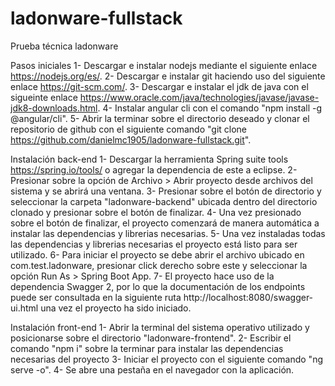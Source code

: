 # ladonware-fullstack
Prueba técnica ladonware

Pasos iniciales
1- Descargar e instalar nodejs mediante el siguiente enlace https://nodejs.org/es/.
2- Descargar e instalar git haciendo uso del siguiente enlace https://git-scm.com/.
3- Descargar e instalar el jdk de java con el sigueinte enlace https://www.oracle.com/java/technologies/javase/javase-jdk8-downloads.html.
4- Instalar angular cli con el comando "npm install -g @angular/cli".
5- Abrir la terminar sobre el directorio deseado y clonar el repositorio de github con el siguiente 
comando "git clone https://github.com/danielmc1905/ladonware-fullstack.git".


Instalación back-end
1- Descargar la herramienta Spring suite tools https://spring.io/tools/ o agregar la dependencia de este a eclipse.
2- Presionar sobre la opción de Archivo > Abrir proyecto desde archivos del sistema y se abrirá una ventana.
3- Presionar sobre el botón de directorio y seleccionar la carpeta "ladonware-backend" ubicada dentro del directorio clonado
y presionar sobre el botón de finalizar.
4- Una vez presionado sobre el botón de finalizar, el proyecto comenzará de manera automática a instalar las dependencias y librerias necesarias.
5- Una vez instaladas todas las dependencias y librerias necesarias el proyecto está listo para ser utilizado.
6- Para iniciar el proyecto se debe abrir el archivo ubicado en com.test.ladonware, presionar click derecho sobre este y seleccionar
la opción Run As > Spring Boot App.
7- El proyecto hace uso de la dependencia Swagger 2, por lo que la documentación de los endpoints puede ser consultada en la
siguiente ruta http://localhost:8080/swagger-ui.html una vez el proyecto ha sido iniciado.


Instalación front-end
1- Abrir la terminal del sistema operativo utilizado y posicionarse sobre el directorio "ladonware-frontend".
2- Escribir el comando "npm i" sobre la terminar para instalar las dependencias necesarias del proyecto
3- Iniciar el proyecto con el siguiente comando "ng serve -o".
4- Se abre una pestaña en el navegador con la aplicación.
